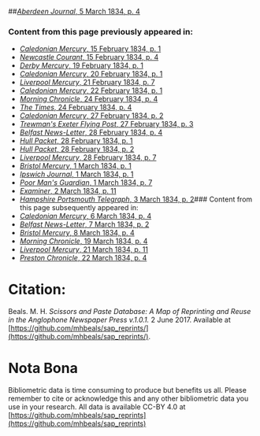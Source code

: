 ##[*Aberdeen Journal*, 5 March 1834, p. 4](https://mhbeals.github.io/sap_html/Aberdeen-Journal/Aberdeen-Journal-5-March-1834-p-4)

### Content from this page previously appeared in:
+ [*Caledonian Mercury*, 15 February 1834, p. 1](https://mhbeals.github.io/sap_html/Caledonian-Mercury/Caledonian-Mercury-15-February-1834-p-1)
+ [*Newcastle Courant*, 15 February 1834, p. 4](https://mhbeals.github.io/sap_html/Newcastle-Courant/Newcastle-Courant-15-February-1834-p-4)
+ [*Derby Mercury*, 19 February 1834, p. 1](https://mhbeals.github.io/sap_html/Derby-Mercury/Derby-Mercury-19-February-1834-p-1)
+ [*Caledonian Mercury*, 20 February 1834, p. 1](https://mhbeals.github.io/sap_html/Caledonian-Mercury/Caledonian-Mercury-20-February-1834-p-1)
+ [*Liverpool Mercury*, 21 February 1834, p. 7](https://mhbeals.github.io/sap_html/Liverpool-Mercury/Liverpool-Mercury-21-February-1834-p-7)
+ [*Caledonian Mercury*, 22 February 1834, p. 1](https://mhbeals.github.io/sap_html/Caledonian-Mercury/Caledonian-Mercury-22-February-1834-p-1)
+ [*Morning Chronicle*, 24 February 1834, p. 4](https://mhbeals.github.io/sap_html/Morning-Chronicle/Morning-Chronicle-24-February-1834-p-4)
+ [*The Times*, 24 February 1834, p. 4](https://mhbeals.github.io/sap_html/The-Times/The-Times-24-February-1834-p-4)
+ [*Caledonian Mercury*, 27 February 1834, p. 2](https://mhbeals.github.io/sap_html/Caledonian-Mercury/Caledonian-Mercury-27-February-1834-p-2)
+ [*Trewman's Exeter Flying Post*, 27 February 1834, p. 3](https://mhbeals.github.io/sap_html/Trewman's-Exeter-Flying-Post/Trewman's-Exeter-Flying-Post-27-February-1834-p-3)
+ [*Belfast News-Letter*, 28 February 1834, p. 4](https://mhbeals.github.io/sap_html/Belfast-News-Letter/Belfast-News-Letter-28-February-1834-p-4)
+ [*Hull Packet*, 28 February 1834, p. 1](https://mhbeals.github.io/sap_html/Hull-Packet/Hull-Packet-28-February-1834-p-1)
+ [*Hull Packet*, 28 February 1834, p. 2](https://mhbeals.github.io/sap_html/Hull-Packet/Hull-Packet-28-February-1834-p-2)
+ [*Liverpool Mercury*, 28 February 1834, p. 7](https://mhbeals.github.io/sap_html/Liverpool-Mercury/Liverpool-Mercury-28-February-1834-p-7)
+ [*Bristol Mercury*, 1 March 1834, p. 1](https://mhbeals.github.io/sap_html/Bristol-Mercury/Bristol-Mercury-1-March-1834-p-1)
+ [*Ipswich Journal*, 1 March 1834, p. 1](https://mhbeals.github.io/sap_html/Ipswich-Journal/Ipswich-Journal-1-March-1834-p-1)
+ [*Poor Man's Guardian*, 1 March 1834, p. 7](https://mhbeals.github.io/sap_html/Poor-Man's-Guardian/Poor-Man's-Guardian-1-March-1834-p-7)
+ [*Examiner*, 2 March 1834, p. 11](https://mhbeals.github.io/sap_html/Examiner/Examiner-2-March-1834-p-11)
+ [*Hampshire Portsmouth Telegraph*, 3 March 1834, p. 2](https://mhbeals.github.io/sap_html/Hampshire-Portsmouth-Telegraph/Hampshire-Portsmouth-Telegraph-3-March-1834-p-2)### Content from this page subsequently appeared in:
+ [*Caledonian Mercury*, 6 March 1834, p. 4](https://mhbeals.github.io/sap_html/Caledonian-Mercury/Caledonian-Mercury-6-March-1834-p-4)
+ [*Belfast News-Letter*, 7 March 1834, p. 2](https://mhbeals.github.io/sap_html/Belfast-News-Letter/Belfast-News-Letter-7-March-1834-p-2)
+ [*Bristol Mercury*, 8 March 1834, p. 4](https://mhbeals.github.io/sap_html/Bristol-Mercury/Bristol-Mercury-8-March-1834-p-4)
+ [*Morning Chronicle*, 19 March 1834, p. 4](https://mhbeals.github.io/sap_html/Morning-Chronicle/Morning-Chronicle-19-March-1834-p-4)
+ [*Liverpool Mercury*, 21 March 1834, p. 11](https://mhbeals.github.io/sap_html/Liverpool-Mercury/Liverpool-Mercury-21-March-1834-p-11)
+ [*Preston Chronicle*, 22 March 1834, p. 4](https://mhbeals.github.io/sap_html/Preston-Chronicle/Preston-Chronicle-22-March-1834-p-4)
                    
# Citation: 

Beals. M. H. *Scissors and Paste Database: A Map of Reprinting and Reuse in the Anglophone Newspaper Press v.1.0.1.* 2 June 2017. Available at [https://github.com/mhbeals/sap_reprints/](https://github.com/mhbeals/sap_reprints/). 
                    
# Nota Bona

Bibliometric data is time consuming to produce but benefits us all. Please remember to cite or acknowledge this and any other bibliometric data you use in your research. All data is available CC-BY 4.0 at [https://github.com/mhbeals/sap_reprints](https://github.com/mhbeals/sap_reprints)